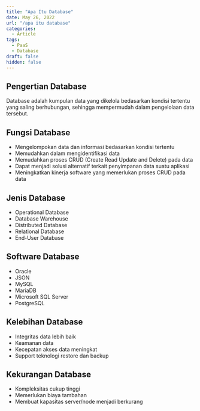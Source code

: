 ```yaml
---
title: "Apa Itu Database"
date: May 26, 2022
url: "/apa itu database"
categories:
  - Article
tags:
  - PaaS
  - Database
draft: false
hidden: false
---
```


## Pengertian Database
Database adalah kumpulan data yang dikelola bedasarkan kondisi tertentu yang saling berhubungan, sehingga mempermudah dalam pengelolaan data tersebut.

## Fungsi Database
- Mengelompokan data dan informasi bedasarkan kondisi tertentu
- Memudahkan dalam mengidentifikasi data
- Memudahkan proses CRUD (Create Read Update and Delete) pada data
- Dapat menjadi solusi alternatif terkait penyimpanan data suatu aplikasi 
- Meningkatkan kinerja software yang memerlukan proses CRUD pada data

## Jenis Database
- Operational Database
- Database Warehouse  
- Distributed Database  
- Relational Database  
- End-User Database  
  
## Software Database
- Oracle  
- JSON
- MySQL
- MariaDB
- Microsoft SQL Server
- PostgreSQL

## Kelebihan Database
- Integritas data lebih baik
- Keamanan data
- Kecepatan akses data meningkat
- Support teknologi restore dan backup


## Kekurangan Database
- Kompleksitas cukup tinggi
- Memerlukan biaya tambahan
- Membuat kapasitas server/node menjadi berkurang
